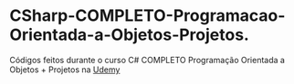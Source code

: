 # CSharp-COMPLETO-Programacao-Orientada-a-Objetos-Projetos.
Códigos feitos durante o curso C# COMPLETO Programação Orientada a Objetos + Projetos na [Udemy](https://www.udemy.com/course/programacao-orientada-a-objetos-csharp/)
